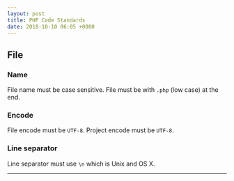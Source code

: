 ```yaml
---
layout: post
title: PHP Code Standards
date: 2018-10-10 06:05 +0000
---
```


## File
### Name
File name must be case sensitive. File must be with `.php` (low case) at the end.

### Encode
File encode must be `UTF-8`.
Project encode must be `UTF-8`.


### Line separator
Line separator must use `\n` which is Unix and OS X.




---
